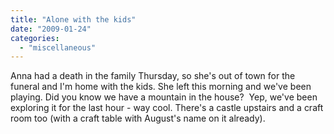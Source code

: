 ```yaml
---
title: "Alone with the kids"
date: "2009-01-24"
categories: 
  - "miscellaneous"
---
```


Anna had a death in the family Thursday, so she's out of town for the funeral and I'm home with the kids. She left this morning and we've been playing. Did you know we have a mountain in the house?  Yep, we've been exploring it for the last hour - way cool. There's a castle upstairs and a craft room too (with a craft table with August's name on it already).
